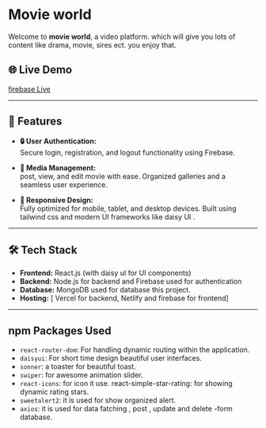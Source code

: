 # Movie world  

Welcome to **movie world**, a video platform. which will give you lots of content like drama, movie, sires ect. you enjoy that.  

## 🌐 Live Demo  
[firebase Live](https://user-manage-28a01.web.app/)  

---

## 🚀 Features  

- **🔒 User Authentication:**  
  Secure login, registration, and logout functionality using Firebase.  

- **📸 Media Management:**  
  post, view, and edit movie with ease. Organized galleries and a seamless user experience.  

- **📱 Responsive Design:**  
  Fully optimized for mobile, tablet, and desktop devices. Built using tailwind css and modern UI frameworks like daisy UI .  

---

## 🛠️ Tech Stack  

- **Frontend:** React.js (with daisy uI for UI components)  
- **Backend:** Node.js for backend and  Firebase used for authentication  
- **Database:** MongoDB used for database this project.  
- **Hosting:** [ Vercel for backend, Netlify and firebase for frontend]   

---
## npm Packages Used
- `react-router-dom`: For handling dynamic routing within the application.
- `daisyui`: For short time design beautiful user interfaces.
- `sonner`: a toaster for beautiful toast.
- `swiper`: for awesome animation slider.
- `react-icons`: for icon it use.
  react-simple-star-rating: for showing dynamic rating stars.
- `sweetalert2`: it is used for show organized alert.
- `axios`: it is used for data fatching , post , update and       delete -form database.  
